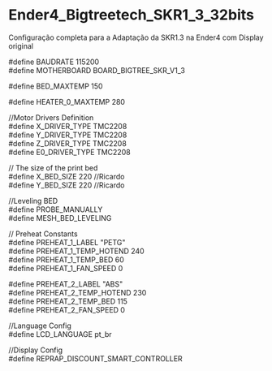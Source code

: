 # Ender4_Bigtreetech_SKR1_3_32bits

Configuração completa para a Adaptação da SKR1.3 na Ender4 com Display original

#define BAUDRATE 115200                                                                                                         
#define MOTHERBOARD BOARD_BIGTREE_SKR_V1_3

#define BED_MAXTEMP      150  

#define HEATER_0_MAXTEMP 280

//Motor Drivers Definition                                                                                                     
#define X_DRIVER_TYPE  TMC2208                                                                                                  
#define Y_DRIVER_TYPE  TMC2208                                                                                                
#define Z_DRIVER_TYPE  TMC2208                                                                                    
#define E0_DRIVER_TYPE TMC2208 

// The size of the print bed                                                                                                     
#define X_BED_SIZE 220  //Ricardo                                                                                       
#define Y_BED_SIZE 220  //Ricardo

//Leveling BED                                                                                                                        
#define PROBE_MANUALLY                                                                                                         
#define MESH_BED_LEVELING

// Preheat Constants                                                                                                              
#define PREHEAT_1_LABEL       "PETG"                                                                                          
#define PREHEAT_1_TEMP_HOTEND 240                                                                                               
#define PREHEAT_1_TEMP_BED     60                                                                                                   
#define PREHEAT_1_FAN_SPEED     0                                                                                            

#define PREHEAT_2_LABEL       "ABS"                                                                                                 
#define PREHEAT_2_TEMP_HOTEND 230                                                                                                     
#define PREHEAT_2_TEMP_BED    115                                                                                                    
#define PREHEAT_2_FAN_SPEED     0                                                                                                      

//Language Config                                                                                                                       
#define LCD_LANGUAGE pt_br                                                                           

//Display Config                                                                                                                   
#define REPRAP_DISCOUNT_SMART_CONTROLLER

